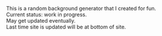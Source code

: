 This is a random background generator that I created for fun.<br>
Current status: work in progress.<br>
May get updated eventually.<br>
Last time site is updated will be at bottom of site.<br>
